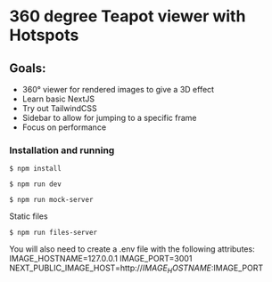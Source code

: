 # 360 degree Teapot viewer with Hotspots

## Goals:

-   360° viewer for rendered images to give a 3D effect
-   Learn basic NextJS
-   Try out TailwindCSS
-   Sidebar to allow for jumping to a specific frame
-   Focus on performance

### Installation and running

```console
$ npm install
```

```console
$ npm run dev
```

```console
$ npm run mock-server
```

Static files

```console
$ npm run files-server
```

You will also need to create a .env file with the following attributes:
IMAGE_HOSTNAME=127.0.0.1
IMAGE_PORT=3001
NEXT_PUBLIC_IMAGE_HOST=http://$IMAGE_HOSTNAME:$IMAGE_PORT
